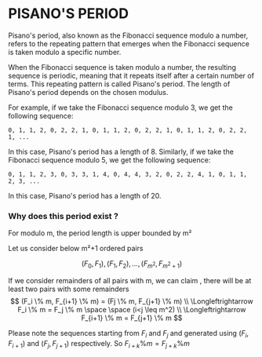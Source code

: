 # **PISANO'S PERIOD**

Pisano's period, also known as the Fibonacci sequence modulo a number, refers to the repeating pattern that emerges when the Fibonacci sequence is taken modulo a specific number.

When the Fibonacci sequence is taken modulo a number, the resulting sequence is periodic, meaning that it repeats itself after a certain number of terms. This repeating pattern is called Pisano's period. The length of Pisano's period depends on the chosen modulus.

For example, if we take the Fibonacci sequence modulo 3, we get the following sequence:

```
0, 1, 1, 2, 0, 2, 2, 1, 0, 1, 1, 2, 0, 2, 2, 1, 0, 1, 1, 2, 0, 2, 2, 1, ...
```

In this case, Pisano's period has a length of 8. Similarly, if we take the Fibonacci sequence modulo 5, we get the following sequence:

```
0, 1, 1, 2, 3, 0, 3, 3, 1, 4, 0, 4, 4, 3, 2, 0, 2, 2, 4, 1, 0, 1, 1, 2, 3, ...
```

In this case, Pisano's period has a length of 20.

### Why does this period exist ? 

For modulo m, the period length is upper bounded by m²

Let us consider below m²+1 ordered pairs


$$(F_0, F_1), (F_1, F_2), \ldots ,(F_{m^2}, F_{m^2+1})$$


If we consider remainders of all pairs with m, we can claim , there will be at least two pairs with some remainders
$$
(F_i \% m, F_{i+1} \% m) =  (Fj \% m, F_{j+1} \% m) \\ 
\Longleftrightarrow F_i \% m = F_j \% m \space \space (i<j \leq m^2) \\
\Longleftrightarrow F_{i+1} \% m = F_{j+1} \% m
$$

Please note the sequences starting from $F_i$ and $F_j$ and generated using $(F_i, F_{i+1})$ and $(F_j , F_{j+1})$ respectively. So $F_{i+k} \% m = F_{j+k} \% m$